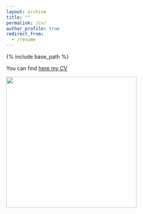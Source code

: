 ```yaml
---
layout: archive
title: ""
permalink: /cv/
author_profile: true
redirect_from:
  - /resume
---
```


{% include base_path %}

You can find [here my CV](https://gaiaghirardi.github.io/files/Ghirardi_CV.pdf) 


<img src="http://gaiaghirardi.github.io/images/off.jpeg" width="350" />

